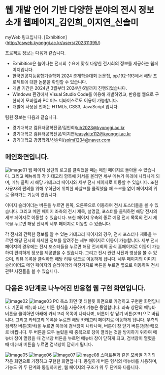 # 웹 개발 언어 기반 다양한 분야의 전시 정보 소개 웹페이지_김인희_이지연_신솔미

myWeb 링크입니다.
[Exhibition] (http://csweb.kyonggi.ac.kr/users/202311395/)

프로젝트 정보는 다음과 같습니다.
* Exhibition은 늘어나는 전시회 수요에 맞춰 다양한 전시회의 정보를 제공하는 웹페이지입니다.
* 한국인공지능융합기술학회 2024 춘계학술대회 논문집, pp.192-193에서 해당 프로젝트에 대한 논문을 확인할 수 있습니다.
* 개발 기간은 2024년 3월부터 2024년 6월까지 진행되었습니다.
* Windows 환경에서 Visual Studio Code를 이용해 개발하였고, 반응협 웹으로 구현되어 모바일과 PC 어느 디바이스로도 이용이 가능합니다.
* 개발에 사용된 언어는 HTML5, CSS3, JavaScript 입니다.

팀원 정보는 다음과 같습니다.
* 경기대학교 컴퓨터공학전공/김인희/kih2023@kyonggi.ac.kr
* 경기대학교 컴퓨터공학전공/이지연/easykite112@kyonggi.ac.kr
* 경기대학교 경영학과/신솔미/solmi1234@naver.com

## 메인화면입니다.
![image01](https://github.com/xnexnetwx/myWeb/assets/169570978/eeb15636-f6be-493a-a7bc-68d450a8179b)
 웹 페이지 상단의 로고를 클릭했을 때는 메인 페이지로 돌아올 수 있습니다. 그리고 메뉴바의 각 카테고리 항목에 커서를 올리면 세부 메뉴가 아래에 나타나게 되며, 메뉴 클릭 시 해당 카테고리 페이지와 세부 전시 페이지로 이동할 수 있습니다. 또한 사용자의 편의를 위해 우하단에 위치한 화살표를 클릭했을 때 스크롤 없이 페이지의 위로 올라가는 기능이 있습니다.

 이미지 슬라이더는 버튼을 누르면 왼쪽, 오른쪽으로 이동하여 전시 포스터들을 볼 수 있습니다. 그리고 메인 페이지 좌측의 전시 제목, 설명글, 포스터를 클릭하면 해당 전시의 세부 페이지로 이동할 수 있습니다. 또한 페이지 우측의 종료 예정 전시 목록의 전시 제목을 누르면 해당 전시의 세부 페이지로 이동할 수 있습니다.

  각 전시의 간략한 정보를 알 수 있는 카테고리 페이지의 경우, 전시 포스터나 제목을 누르면 해당 전시의 자세한 정보를 알려주는 세부 페이지로 이동이 가능합니다. 세부 전시 페이지의 경우에는 전시 포스터들을 누르면 해당 전시회의 공식 홈페이지로 이동이 가능하여 편리하게 정보를 제공받을 수 있습니다. 그리고 전시 관련 사진과 영상을 볼 수 있으며, 리뷰 목록을 클릭하면 해당 리뷰 링크로 이동하게 됩니다. 세부 페이지의 이미지 슬라이더도 메인 페이지의 슬라이더와 마찬가지로 버튼을 누르면 옆으로 이동하여 전시 관련 사진들을 볼 수 있습니다.

## 다음은 3단계로 나누어진 반응협 웹 구현 화면입니다.
![image02](https://github.com/xnexnetwx/myWeb/assets/169570978/8f478e92-c8d9-403b-96e8-a4c0319c0fb0)
![image03](https://github.com/xnexnetwx/myWeb/assets/169570978/e70f8d12-0cdd-496c-bd0f-1ebc9da74202)
 PC 축소 화면 및 태블릿 화면으로 가정하고 구현한 화면입니다. 기존의 메뉴바 대신 버튼 형식을 사용하며 기능은 동일합니다. 좌측 상단의 메뉴바 버튼을 클릭하면 아래에 카테고리 목록이 나타나며, 버튼이 창 닫기 버튼(X표)으로 바뀝니다. 그리고 카테고리 목록을 누르면 해당 카테고리 페이지로 이동하게 됩니다. 우측의 검색창 버튼(회색)을 누르면 아래에 검색창이 나타나며, 버튼이 창 닫기 버튼(검정색)으로 바뀝니다. 두 버튼을 모두 눌렀을 때 중복으로 창이 열리는 것을 방지하기 위하여 메뉴바 창이 열렸을 때 검색창 버튼을 누르면 메뉴바 창이 닫히게 되고, 검색창이 열렸을 때 메뉴바 버튼을 누르면 검색창이 닫히게 됩니다.

![image05](https://github.com/xnexnetwx/myWeb/assets/169570978/007ecf3e-989e-4a6f-b71e-78e8f5a432fd)
![image06](https://github.com/xnexnetwx/myWeb/assets/169570978/d7417312-2888-4540-80fb-dafd01665f7c)
![image07](https://github.com/xnexnetwx/myWeb/assets/169570978/bd310dd5-c345-492d-892d-f62af5cfe699)
![image08](https://github.com/xnexnetwx/myWeb/assets/169570978/e73dca0c-d10d-490b-aac0-091d7f6c4564)
 스마트폰과 같은 모바일 기기의 작은 화면으로 가정하고 구현한 화면입니다. 동일하게 버튼 형식의 메뉴바를 사용하며, 기능도 위 두 단계와 동일하지만, 웹 페이지의 구조가 위 두 단계와 다릅니다.
